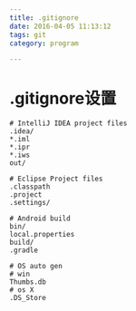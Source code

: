 ```yaml
---
title: .gitignore
date: 2016-04-05 11:13:12
tags: git
category: program

---
```


# .gitignore设置

	# IntelliJ IDEA project files
	.idea/
	*.iml
	*.ipr
	*.iws
	out/
	
	# Eclipse Project files
	.classpath
	.project
	.settings/
	
	# Android build
	bin/
	local.properties
	build/
	.gradle
	
	# OS auto gen
	# win
	Thumbs.db
	# os X
	.DS_Store